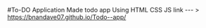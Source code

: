 #To-DO Application
Made todo app Using HTML CSS JS
link --- > https://bnandave07.github.io/Todo--app/

